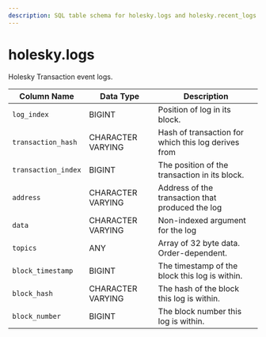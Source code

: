 ```yaml
---
description: SQL table schema for holesky.logs and holesky.recent_logs
---
```


# holesky.logs

Holesky Transaction event logs.

| Column Name         | Data Type         | Description                                         |
| ------------------- | ----------------- | --------------------------------------------------- |
| `log_index`         | BIGINT            | Position of log in its block.                       |
| `transaction_hash`  | CHARACTER VARYING | Hash of transaction for which this log derives from |
| `transaction_index` | BIGINT            | The position of the transaction in its block.       |
| `address`           | CHARACTER VARYING | Address of the transaction that produced the log    |
| `data`              | CHARACTER VARYING | Non-indexed argument for the log                    |
| `topics`            | ANY               | Array of 32 byte data. Order-dependent.             |
| `block_timestamp`   | BIGINT            | The timestamp of the block this log is within.      |
| `block_hash`        | CHARACTER VARYING | The hash of the block this log is within.           |
| `block_number`      | BIGINT            | The block number this log is within.                |
